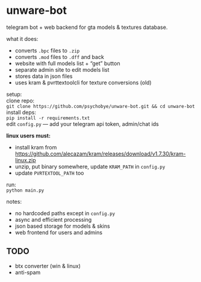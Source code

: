 # unware-bot

telegram bot + web backend for gta models & textures database.

what it does:  
- converts `.bpc` files to `.zip`  
- converts `.mod` files to `.dff` and back  
- website with full models list + “get” button  
- separate admin site to edit models list  
- stores data in json files  
- uses kram & pvrttextoolcli for texture conversions (old)

setup:  
clone repo:  
`git clone https://github.com/psychobye/unware-bot.git && cd unware-bot`  
install deps:  
`pip install -r requirements.txt`  
edit `config.py` — add your telegram api token, admin/chat ids

**linux users must:**  
- install kram from https://github.com/alecazam/kram/releases/download/v1.7.30/kram-linux.zip  
- unzip, put binary somewhere, update `KRAM_PATH` in `config.py`  
- update `PVRTEXTOOL_PATH` too  

run:  
`python main.py`

notes:  
- no hardcoded paths except in `config.py`   
- async and efficient processing  
- json based storage for models & skins  
- web frontend for users and admins  

## TODO
- btx converter (win & linux)
- anti-spam